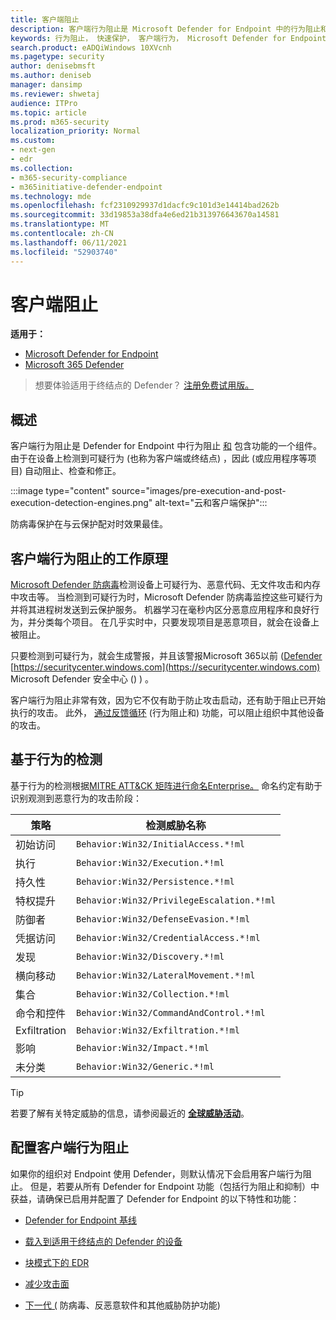 ```yaml
---
title: 客户端阻止
description: 客户端行为阻止是 Microsoft Defender for Endpoint 中的行为阻止和包含功能的一部分
keywords: 行为阻止， 快速保护， 客户端行为， Microsoft Defender for Endpoint
search.product: eADQiWindows 10XVcnh
ms.pagetype: security
author: denisebmsft
ms.author: deniseb
manager: dansimp
ms.reviewer: shwetaj
audience: ITPro
ms.topic: article
ms.prod: m365-security
localization_priority: Normal
ms.custom:
- next-gen
- edr
ms.collection:
- m365-security-compliance
- m365initiative-defender-endpoint
ms.technology: mde
ms.openlocfilehash: fcf2310929937d1dacfc9c101d3e14414bad262b
ms.sourcegitcommit: 33d19853a38dfa4e6ed21b313976643670a14581
ms.translationtype: MT
ms.contentlocale: zh-CN
ms.lasthandoff: 06/11/2021
ms.locfileid: "52903740"
---
```

# <a name="client-behavioral-blocking"></a>客户端阻止

**适用于：**
- [Microsoft Defender for Endpoint](https://go.microsoft.com/fwlink/p/?linkid=2154037)
- [Microsoft 365 Defender](https://go.microsoft.com/fwlink/?linkid=2118804)

> 想要体验适用于终结点的 Defender？ [注册免费试用版。](https://www.microsoft.com/microsoft-365/windows/microsoft-defender-atp?ocid=docs-wdatp-assignaccess-abovefoldlink)

## <a name="overview"></a>概述

客户端行为阻止是 Defender for Endpoint 中行为阻止 [和](behavioral-blocking-containment.md) 包含功能的一个组件。 由于在设备上检测到可疑行为 (也称为客户端或终结点) ，因此 (或应用程序等项目) 自动阻止、检查和修正。 

:::image type="content" source="images/pre-execution-and-post-execution-detection-engines.png" alt-text="云和客户端保护":::

防病毒保护在与云保护配对时效果最佳。

## <a name="how-client-behavioral-blocking-works"></a>客户端行为阻止的工作原理

[Microsoft Defender 防病毒](microsoft-defender-antivirus-in-windows-10.md)检测设备上可疑行为、恶意代码、无文件攻击和内存中攻击等。 当检测到可疑行为时，Microsoft Defender 防病毒监控这些可疑行为并将其进程树发送到云保护服务。 机器学习在毫秒内区分恶意应用程序和良好行为，并分类每个项目。 在几乎实时中，只要发现项目是恶意项目，就会在设备上被阻止。 

只要检测到可疑行为，就会生成警报[](alerts-queue.md)，并且该警报Microsoft 365以前 ([Defender](microsoft-defender-security-center.md) [https://securitycenter.windows.com](https://securitycenter.windows.com) Microsoft Defender 安全中心 () ) 。

客户端行为阻止非常有效，因为它不仅有助于防止攻击启动，还有助于阻止已开始执行的攻击。 此外， [通过反馈循环](feedback-loop-blocking.md) (行为阻止和) 功能，可以阻止组织中其他设备的攻击。

## <a name="behavior-based-detections"></a>基于行为的检测

基于行为的检测根据[MITRE ATT&CK 矩阵进行命名Enterprise。](https://attack.mitre.org/matrices/enterprise) 命名约定有助于识别观测到恶意行为的攻击阶段：


|策略 |   检测威胁名称 |
|----|----|
|初始访问 | `Behavior:Win32/InitialAccess.*!ml` |
|执行  | `Behavior:Win32/Execution.*!ml` |
|持久性    | `Behavior:Win32/Persistence.*!ml` |
|特权提升   | `Behavior:Win32/PrivilegeEscalation.*!ml` |
|防御者    | `Behavior:Win32/DefenseEvasion.*!ml` |
|凭据访问  | `Behavior:Win32/CredentialAccess.*!ml` |
|发现  | `Behavior:Win32/Discovery.*!ml` |
|横向移动 | `Behavior:Win32/LateralMovement.*!ml` |
|集合 |   `Behavior:Win32/Collection.*!ml` |
|命令和控件 | `Behavior:Win32/CommandAndControl.*!ml` |
|Exfiltration   | `Behavior:Win32/Exfiltration.*!ml` |
|影响 | `Behavior:Win32/Impact.*!ml` |
|未分类  | `Behavior:Win32/Generic.*!ml` |

> [!TIP]
> 若要了解有关特定威胁的信息，请参阅最近的 **[全球威胁活动](https://www.microsoft.com/wdsi/threats)**。


## <a name="configuring-client-behavioral-blocking"></a>配置客户端行为阻止

如果你的组织对 Endpoint 使用 Defender，则默认情况下会启用客户端行为阻止。 但是，若要从所有 Defender for Endpoint 功能[](behavioral-blocking-containment.md)（包括行为阻止和抑制）中获益，请确保已启用并配置了 Defender for Endpoint 的以下特性和功能：

- [Defender for Endpoint 基线](configure-machines-security-baseline.md)

- [载入到适用于终结点的 Defender 的设备](onboard-configure.md)

- [块模式下的 EDR](edr-in-block-mode.md)

- [减少攻击面](attack-surface-reduction.md)

- [下一代 (](configure-microsoft-defender-antivirus-features.md) 防病毒、反恶意软件和其他威胁防护功能) 

